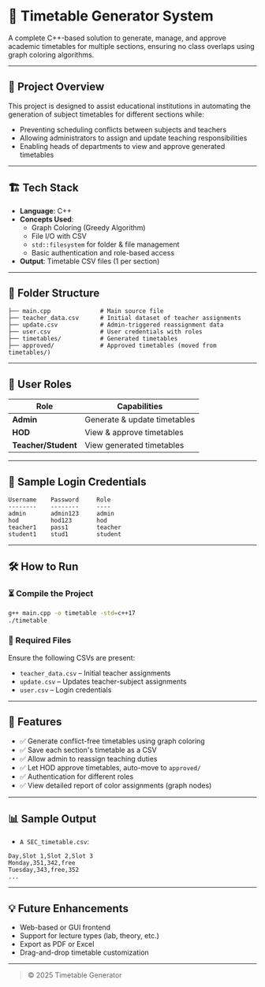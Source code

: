 # 📅 Timetable Generator System

A complete C++-based solution to generate, manage, and approve academic timetables for multiple sections, ensuring no class overlaps using graph coloring algorithms.

---


## 🧠 Project Overview

This project is designed to assist educational institutions in automating the generation of subject timetables for different sections while:
- Preventing scheduling conflicts between subjects and teachers
- Allowing administrators to assign and update teaching responsibilities
- Enabling heads of departments to view and approve generated timetables

---

## 🏗️ Tech Stack

- **Language**: C++
- **Concepts Used**:
  - Graph Coloring (Greedy Algorithm)
  - File I/O with CSV
  - `std::filesystem` for folder & file management
  - Basic authentication and role-based access
- **Output**: Timetable CSV files (1 per section)

---

## 📁 Folder Structure

```
├── main.cpp              # Main source file
├── teacher_data.csv      # Initial dataset of teacher assignments
├── update.csv            # Admin-triggered reassignment data
├── user.csv              # User credentials with roles
├── timetables/           # Generated timetables
├── approved/             # Approved timetables (moved from timetables/)
```

---

## 🔑 User Roles

| Role    | Capabilities |
|---------|--------------|
| **Admin** | Generate & update timetables |
| **HOD**   | View & approve timetables |
| **Teacher/Student** | View generated timetables |

---

## 🔐 Sample Login Credentials

```
Username    Password     Role
--------    --------     ----
admin       admin123     admin
hod         hod123       hod
teacher1    pass1        teacher
student1    stud1        student
```

---

## 🛠️ How to Run

### ⏳ Compile the Project
```bash
g++ main.cpp -o timetable -std=c++17
./timetable
```

### 🧾 Required Files

Ensure the following CSVs are present:
- `teacher_data.csv` – Initial teacher assignments
- `update.csv` – Updates teacher-subject assignments
- `user.csv` – Login credentials

---

## 📌 Features

- ✅ Generate conflict-free timetables using graph coloring
- ✅ Save each section's timetable as a CSV
- ✅ Allow admin to reassign teaching duties
- ✅ Let HOD approve timetables, auto-move to `approved/`
- ✅ Authentication for different roles
- ✅ View detailed report of color assignments (graph nodes)

---

## 📊 Sample Output

- `A SEC_timetable.csv`:
```
Day,Slot 1,Slot 2,Slot 3
Monday,351,342,free
Tuesday,343,free,352
...
```

---

## 💡 Future Enhancements

- Web-based or GUI frontend
- Support for lecture types (lab, theory, etc.)
- Export as PDF or Excel
- Drag-and-drop timetable customization

---

> © 2025 Timetable Generator 
